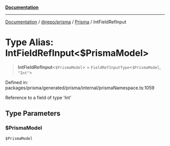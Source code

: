 [**Documentation**](../../../../../README.md)

***

[Documentation](../../../../../README.md) / [@repo/prisma](../../../README.md) / [Prisma](../README.md) / IntFieldRefInput

# Type Alias: IntFieldRefInput\<$PrismaModel\>

> **IntFieldRefInput**\<`$PrismaModel`\> = `FieldRefInputType`\<`$PrismaModel`, `"Int"`\>

Defined in: packages/prisma/generated/prisma/internal/prismaNamespace.ts:1059

Reference to a field of type 'Int'

## Type Parameters

### $PrismaModel

`$PrismaModel`
